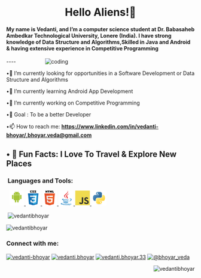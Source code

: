 
<h1 align="center">Hello  Aliens!👋</h1>
<h4>My name is Vedanti, and I’m a computer science student at Dr. Babasaheb Ambedkar Technological University, Lonere (India). I have strong knowledge of Data Structure and Algorithms,Skilled in Java and Android & having extensive experience in Competitive Programming</h4>  ----

<img align="right" alt="coding" width="400" src="https://media.tenor.com/S59bPkT0pqcAAAAC/programming.gif">

•🔭 I’m currently looking for opportunities in a Software Development or Data Structure and Algorithms

•🌱 I’m currently learning Android App Development

•🔭 I’m currently working on Competitive Programming

•🎯 Goal : To be a better Developer

•📫 How to reach me: **https://www.linkedin.com/in/vedanti-bhoyar/,bhoyar.veda@gmail.com**

• 💌 Fun Facts: **I Love To Travel & Explore New Places**
----


<h3 align="left">&nbsp;Languages and Tools:</h3>
<p align="left">&nbsp; <a href="https://developer.android.com" target="_blank" rel="noreferrer"> <img src="https://raw.githubusercontent.com/devicons/devicon/master/icons/android/android-original-wordmark.svg" alt="android" width="40" height="40"/> </a> <a href="https://www.w3schools.com/css/" target="_blank" rel="noreferrer"> <img src="https://raw.githubusercontent.com/devicons/devicon/master/icons/css3/css3-original-wordmark.svg" alt="css3" width="40" height="40"/> </a> <a href="https://www.w3.org/html/" target="_blank" rel="noreferrer"> <img src="https://raw.githubusercontent.com/devicons/devicon/master/icons/html5/html5-original-wordmark.svg" alt="html5" width="40" height="40"/> </a> <a href="https://www.java.com" target="_blank" rel="noreferrer"> <img src="https://raw.githubusercontent.com/devicons/devicon/master/icons/java/java-original.svg" alt="java" width="40" height="40"/> </a> <a href="https://developer.mozilla.org/en-US/docs/Web/JavaScript" target="_blank" rel="noreferrer"> <img src="https://raw.githubusercontent.com/devicons/devicon/master/icons/javascript/javascript-original.svg" alt="javascript" width="40" height="40"/> </a> <a href="https://www.python.org" target="_blank" rel="noreferrer"> <img src="https://raw.githubusercontent.com/devicons/devicon/master/icons/python/python-original.svg" alt="python" width="40" height="40"/> </a> </p>


<p>&nbsp;<img align="center" src="https://github-readme-stats.vercel.app/api?username=vedantibhoyar&show_icons=true&theme=dark&locale=en" alt="vedantibhoyar" /></p>

<p><img align="center" src="https://github-readme-streak-stats.herokuapp.com/?user=vedantibhoyar&theme=dark" alt="vedantibhoyar" /></p>

<h3 align="left">Connect with me:</h3>
<p align="left">
<a href="https://linkedin.com/in/vedanti-bhoyar" target="blank"><img align="center" src="https://raw.githubusercontent.com/rahuldkjain/github-profile-readme-generator/master/src/images/icons/Social/linked-in-alt.svg" alt="vedanti-bhoyar" height="30" width="40" /></a>
<a href="https://instagram.com/vedanti.bhoyar" target="blank"><img align="center" src="https://raw.githubusercontent.com/rahuldkjain/github-profile-readme-generator/master/src/images/icons/Social/instagram.svg" alt="vedanti.bhoyar" height="30" width="40" /></a>
  <a href="https://fb.com/vedanti.bhoyar.33" target="blank"><img align="center" src="https://raw.githubusercontent.com/rahuldkjain/github-profile-readme-generator/master/src/images/icons/Social/facebook.svg" alt="vedanti.bhoyar.33" height="30" width="40" /></a>
<a href="https://www.hackerrank.com/bhoyar_veda?hr_r=1" target="blank"><img align="center" src="https://raw.githubusercontent.com/rahuldkjain/github-profile-readme-generator/master/src/images/icons/Social/hackerrank.svg" alt="@bhoyar_veda" height="30" width="40" /></a>
</p>

<p align="right"> <img src="https://komarev.com/ghpvc/?username=vedantibhoyar&label=Profile%20views&color=0e75b6&style=flat-square" alt="vedantibhoyar" /> </p>
